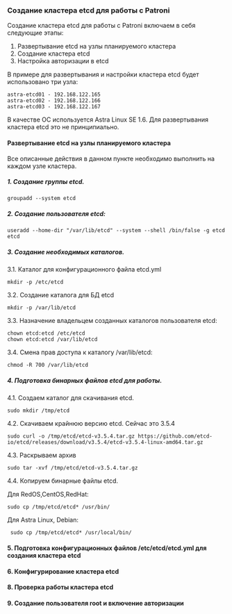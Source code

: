 ### Создание кластера etcd для работы с Patroni
Создание кластера etcd для работы с Patroni включаем в себя следующие этапы:

1. Развертывание etcd на узлы планируемого кластера
2. Создание кластера etcd
3. Настройка авторизации в etcd

В примере для развертывания и настройки кластера etcd будет использовано три узла:

    astra-etcd01 - 192.168.122.165
    astra-etcd02 - 192.168.122.166
    astra-etcd03 - 192.168.122.167

В качестве ОС используется Astra Linux SE 1.6. Для развертывания кластера etcd это не принципиально.

#### Развертывание etcd на узлы планируемого кластера

Все описанные действия в данном пункте необходимо выполнить на каждом узле кластера.

##### 1. Создание группы etcd.
    groupadd --system etcd
    
##### 2. Создание пользователя etcd:
    useradd --home-dir "/var/lib/etcd" --system --shell /bin/false -g etcd etcd

##### 3. Создание необходимых каталогов.

3.1. Каталог для конфигурационного файла etcd.yml

    mkdir -p /etc/etcd
  
3.2. Создание каталога для БД etcd  

    mkdir -p /var/lib/etcd
    
3.3. Назначение владельцем созданных каталогов пользователя etcd:

    chown etcd:etcd /etc/etcd    
    chown etcd:etcd /var/lib/etcd

3.4. Смена прав доступа к каталогу /var/lib/etcd:

    chmod -R 700 /var/lib/etcd
    
##### 4. Подготовка бинарных файлов etcd для работы.
4.1. Создаем каталог для скачивания etcd.

    sudo mkdir /tmp/etcd

4.2. Скачиваем крайнюю версию etcd. Сейчас это 3.5.4

    sudo curl -o /tmp/etcd/etcd-v3.5.4.tar.gz https://github.com/etcd-io/etcd/releases/download/v3.5.4/etcd-v3.5.4-linux-amd64.tar.gz
    
4.3. Раскрываем архив

    sudo tar -xvf /tmp/etcd/etcd-v3.5.4.tar.gz
    
4.4. Копируем бинарные файлы etcd.

Для RedOS,CentOS,RedHat:

    sudo cp /tmp/etcd/etcd* /usr/bin/
    
Для Astra Linux, Debian:

     sudo cp /tmp/etcd/etcd* /usr/local/bin/

#### 5. Подготовка конфигурационных файлов /etc/etcd/etcd.yml для создания кластера etcd


#### 6. Конфигурирование кластера etcd

#### 8. Проверка работы кластера etcd

#### 9. Создание пользователя root и включение авторизации

